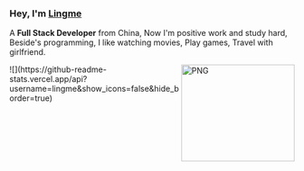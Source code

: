 ### Hey, I'm [Lingme](https://lingmin.me/)

A <b>Full Stack Developer</b> from China, Now I'm positive work and study hard, Beside's programming, I like watching movies, Play games, Travel with girlfriend.  

<img align="right" width="200" height="172" alt="PNG" src="https://my-blog-oss.oss-cn-hangzhou.aliyuncs.com/uPic/github-resume-image4.png" />
![](https://github-readme-stats.vercel.app/api?username=lingme&show_icons=false&hide_border=true)
